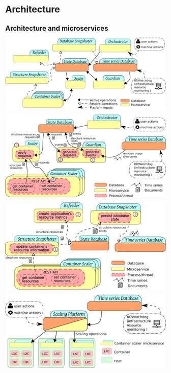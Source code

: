 # Architecture

## Architecture and microservices

![Architecture](img/architecture_diagram.png)

![ActiveServices](img/active_services.png)

![PassiveServices](img/passive_services.png)

![AbstractDiagram](img/abstract_diagram.png)